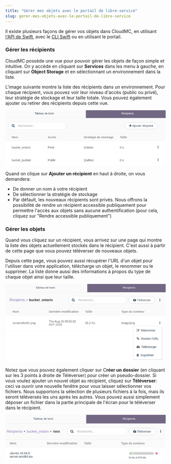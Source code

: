 ```yaml
---
title: "Gérer mes objets avec le portail de libre-service"
slug: gerer-mes-objets-avec-le-portail-de-libre-service
---
```



Il existe plusieurs façons de gérer vos objets dans CloudMC, en utilisant [l'API de Swift](https://docs.openstack.org/api-ref/object-store/), avec le [CLI Swift](https://ops.cloud.ca/hc/service-de-stockage-object/gerer-mes-objets-avec-outil-de-ligne-de-commande-swift) ou en utilisant le portail.

### Gérer les récipients

CloudMC possède une vue pour pouvoir gérer les objets de façon simple et intuitive. On y accède en cliquant sur **Services** dans les menu à gauche, en cliquant sur **Object Storage** et en sélectionnant un environnement dans la liste.

L'image suivante montre la liste des récipients dans un environnement. Pour chaque récipient, vous pouvez voir leur niveau d'accès (public ou privé), leur stratégie de stockage et leur taille totale. Vous pouvez également ajouter ou retirer des récipients depuis cette vue.

![Liste des récipients](/assets/managing-objects-portal-fr-1.png)

Quand on clique sur **Ajouter un récipient** en haut à droite, on vous demandera:
- De donner un nom à votre récipient
- De sélectionner la stratégie de stockage
- Par défault, les nouveaux récipients sont privés. Nous offrons la possibilité de rendre un récipient accessible publiquement pour permettre l'accès aux objets sans aucune authentification (pour cela, cliquez sur "Rendre accessible publiquement")

### Gérer les objets

Quand vous cliquez sur un récipient, vous arrivez sur une page qui montre la liste des objets actuellement stockés dans le récipient. C'est aussi à partir de cette page que vous pouvez téléverser de nouveaux objets.

Depuis cette page, vous pouvez aussi récupérer l'URL d'un objet pour l'utiliser dans votre application, télécharge un objet, le renommer ou le supprimer. La liste donne aussi des informations à propos du type de chaque objet ainsi que leur taille.

![Menu d'Action d'objet](/assets/managing-objects-portal-fr-2.png)

Notez que vous pouvez également cliquer sur C**réer un dossier** (en cliquant sur les 3 points à droite de Téléverser) pour créer un pseudo-dossier. Si vous voulez ajouter un nouvel objet au récipient, cliquez sur **Téléverser**: ceci va ouvrir une nouvelle fenêtre pour vous laisser sélectionner vos fichiers. Nous supportons la sélection de plusieurs fichiers à la fois, mais ils seront téléversés les uns après les autres. Vous pouvez aussi simplement déposer un fichier dans la partie principale de l'écran pour le téléverser dans le récipient.

![Téléverser un objet](/assets/managing-objects-portal-fr-3.png)
